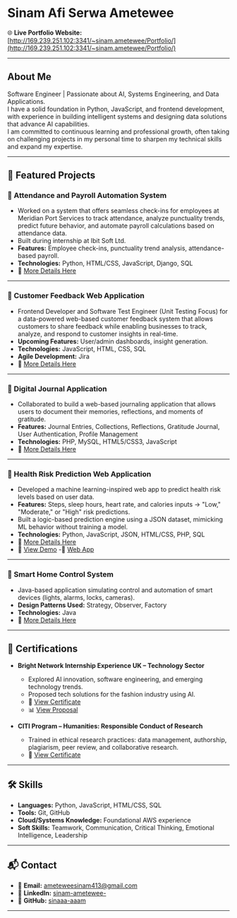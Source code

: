 # Sinam Afi Serwa Ametewee

🌐 **Live Portfolio Website:** [http://169.239.251.102:3341/~sinam.ametewee/Portfolio/](http://169.239.251.102:3341/~sinam.ametewee/Portfolio/)

---

## About Me
Software Engineer | Passionate about AI, Systems Engineering, and Data Applications.  
I have a solid foundation in Python, JavaScript, and frontend development, with experience in building intelligent systems and designing data solutions that advance AI capabilities.  
I am committed to continuous learning and professional growth, often taking on challenging projects in my personal time to sharpen my technical skills and expand my expertise.

---

## 🚀 Featured Projects

### 🔹 Attendance and Payroll Automation System
- Worked on a system that offers seamless check-ins for employees at Meridian Port Services to track attendance, analyze punctuality trends, predict future behavior, and automate payroll calculations based on attendance data.
- Built during internship at Ibit Soft Ltd.
- **Features:** Employee check-ins, punctuality trend analysis, attendance-based payroll.
- **Technologies:** Python, HTML/CSS, JavaScript, Django, SQL  
- 🔗 [More Details Here](https://github.com/Wazaaah/iBit_Soft_Project_.git)

---

### 🔹 Customer Feedback Web Application
- Frontend Developer and Software Test Engineer (Unit Testing Focus) for a data-powered web-based customer feedback system that allows customers to share feedback while enabling businesses to track, analyze, and respond to customer insights in real-time.
- **Upcoming Features:** User/admin dashboards, insight generation.
- **Technologies:** JavaScript, HTML, CSS, SQL  
- **Agile Development:** Jira  
- 🔗 [More Details Here](https://github.com/Delice782/DataSphere.git)

---

### 🔹 Digital Journal Application
- Collaborated to build a web-based journaling application that allows users to document their memories, reflections, and moments of gratitude.
- **Features:** Journal Entries, Collections, Reflections, Gratitude Journal, User Authentication, Profile Management
- **Technologies:** PHP, MySQL, HTML5/CSS3, JavaScript  
- 🔗 [More Details Here](https://github.com/nana-ntim/memoire.git)

---

### 🔹 Health Risk Prediction Web Application
- Developed a machine learning-inspired web app to predict health risk levels based on user data.
- **Features:** Steps, sleep hours, heart rate, and calories inputs → "Low," "Moderate," or "High" risk predictions.
- Built a logic-based prediction engine using a JSON dataset, mimicking ML behavior without training a model.
- **Technologies:** Python, JavaScript, JSON, HTML/CSS, PHP, SQL  
- 🔗 [More Details Here](https://github.com/sinaaa-aaam/MedAid.git)  
- 🎥 [View Demo](https://www.youtube.com/watch?v=6RNk1W3g038&feature=youtu.be)
-🔗 [Web App](http://169.239.251.102:3341/~sinam.ametewee/MedAId/)

---

### 🔹 Smart Home Control System
- Java-based application simulating control and automation of smart devices (lights, alarms, locks, cameras).
- **Design Patterns Used:** Strategy, Observer, Factory
- **Technologies:** Java  
- 🔗 [More Details Here](https://github.com/sinaaa-aaam/SmartHomeController.git)

---

## 📜 Certifications

- **Bright Network Internship Experience UK – Technology Sector**  
  - Explored AI innovation, software engineering, and emerging technology trends.
  - Proposed tech solutions for the fashion industry using AI.
  - 🧠 [View Certificate](https://www.brightnetwork.co.uk/certificates/bright-network-ieuk-2023-techn_547ohyc2z4l8f0/)  
  - 📊 [View Proposal](https://docs.google.com/presentation/d/1gAIUG92Q9sd07HeP3cW_Tu-5YqEtbgQqRUv01eyJSlU/edit?usp=sharing)

- **CITI Program – Humanities: Responsible Conduct of Research**  
  - Trained in ethical research practices: data management, authorship, plagiarism, peer review, and collaborative research.  
  - 📄 [View Certificate](https://www.citiprogram.org/verify/?w86fdad98-439c-4ce1-8f20-866c8d5c5751-69005476)

---

## 🛠 Skills

- **Languages:** Python, JavaScript, HTML/CSS, SQL  
- **Tools:** Git, GitHub  
- **Cloud/Systems Knowledge:** Foundational AWS experience  
- **Soft Skills:** Teamwork, Communication, Critical Thinking, Emotional Intelligence, Leadership

---

## 📬 Contact

- 📧 **Email:** ameteweesinam413@gmail.com  
- 🔗 **LinkedIn:** [sinam-ametewee-](https://www.linkedin.com/in/sinam-ametewee-/)  
- 🧠 **GitHub:** [sinaaa-aaam](https://github.com/sinaaa-aaam)

---
